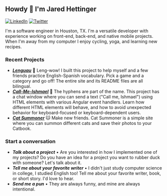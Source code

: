 ## Howdy 👋 I'm Jared Hettinger

[![LinkedIn](https://img.shields.io/badge/linkedin-%230077B5.svg?style=for-the-badge&logo=linkedin&logoColor=white&link=https://www.linkedin.com/in/jahettinger)](https://www.linkedin.com/in/jahettinger)
[![Twitter](https://img.shields.io/badge/Twitter-%231DA1F2.svg?style=for-the-badge&logo=Twitter&logoColor=white&link=https://twitter.com/_kafkaesc)](https://twitter.com/_kafkaesc)


I'm a software engineer in Houston, TX. I'm a versatile developer with experience working on front-end, back-end, and native mobile projects. When I'm away from my computer I enjoy cycling, yoga, and learning new recipes.

### Recent Projects

* ***[Lenguau](https://lenguau.com/)*** 🧿 Leng-wow! I built this project to help myself and a few friends practice English-Spanish vocabulary. Pick a game and a category and go off! The entire site and its README files are all bilingual.
* ***[Call-Me-Ishmael](https://call-me-ishmael.xyz)*** 🐋 The hyphens are part of the name. This project has a chat window where you can send a text ("Call me, Ishmael") using HTML elements with various Angular event handlers. Learn how different HTML elements will behave, and how to avoid unexpected behavior for keyboard-focused or keyboard-dependent users.
* ***[Cat Summoner](https://cat-summoner.com/)*** 🐱 Make new friends. Cat Summoner is a simple site where you can summon different cats and save their photos to your Catbook.

### Start a conversation

* ***Talk about a project*** • Are you interested in how I implemented one of my projects? Do you have an idea for a project you want to rubber duck with someone? Let's talk about it.
* ***Tell me about your favorite writer*** • I didn't just study computer science in college, I studied English too! Tell me about your favorite writer, book, or short story. I'd love to hear.
* ***Send me a pun*** • They are always funny, and mine are always intentional.
